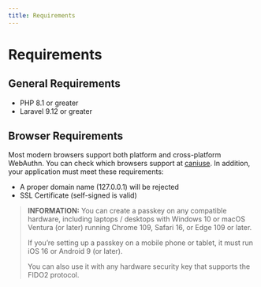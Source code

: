 ```yaml
---
title: Requirements
---
```


# Requirements

## General Requirements
+ PHP 8.1 or greater
+ Laravel 9.12 or greater

## Browser Requirements

Most modern browsers support both platform and cross-platform WebAuthn. 
You can check which browsers support at [caniuse](https://caniuse.com/webauthn). 
In addition, your application must meet these requirements:
+ A proper domain name (127.0.0.1) will be rejected
+ SSL Certificate (self-signed is valid)

>**INFORMATION:** 
>You can create a passkey on any compatible hardware, including laptops / desktops 
>with Windows 10 or macOS Ventura (or later) running Chrome 109, Safari 16, 
> or Edge 109 or later. 
> 
>If you’re setting up a passkey on a mobile phone or tablet, 
> it must run iOS 16 or Android 9 (or later). 
> 
>You can also use it with any hardware security key that supports the FIDO2 protocol.
